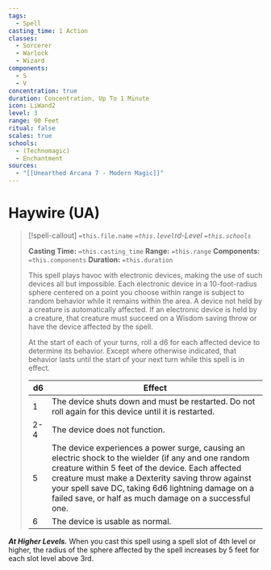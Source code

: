 ```yaml
---
tags:
  - Spell
casting_time: 1 Action
classes:
  - Sorcerer
  - Warlock
  - Wizard
components:
  - S
  - V
concentration: true
duration: Concentration, Up To 1 Minute
icon: LiWand2
level: 3
range: 90 Feet
ritual: false
scales: true
schools:
  - (Technomagic)
  - Enchantment
sources:
  - "[[Unearthed Arcana 7 - Modern Magic]]"
---
```


# Haywire (UA)

>[!spell-callout] `=this.file.name`
>*`=this.level`rd-Level `=this.schools`*
>
>**Casting Time:** `=this.casting_time`
>**Range:** `=this.range`
>**Components:** `=this.components`
>**Duration:** `=this.duration`
>
>This spell plays havoc with electronic devices, making the use of such devices all but impossible. Each electronic device in a 10-foot-radius sphere centered on a point you choose within range is subject to random behavior while it remains within the area. A device not held by a creature is automatically affected. If an electronic device is held by a creature, that creature must succeed on a Wisdom saving throw or have the device affected by the spell.
>
>At the start of each of your turns, roll a d6 for each affected device to determine its behavior. Except where otherwise indicated, that behavior lasts until the start of your next turn while this spell is in effect.
>
>| d6 | Effect |
>| --- | --- |
>| 1 | The device shuts down and must be restarted. Do not roll again for this device until it is restarted. |
>| 2-4 | The device does not function. |
>| 5 | The device experiences a power surge, causing an electric shock to the wielder (if any and one random creature within 5 feet of the device. Each affected creature must make a Dexterity saving throw against your spell save DC, taking 6d6 lightning damage on a failed save, or half as much damage on a successful one. |
>| 6 | The device is usable as normal. |

***At Higher Levels.*** When you cast this spell using a spell slot of 4th level or higher, the radius of the sphere affected by the spell increases by 5 feet for each slot level above 3rd.
